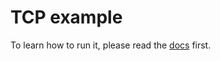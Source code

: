 # TCP example

To learn how to run it, please read the [docs](https://samaritan-proxy.github.io/docs/start/#tcp) first.
